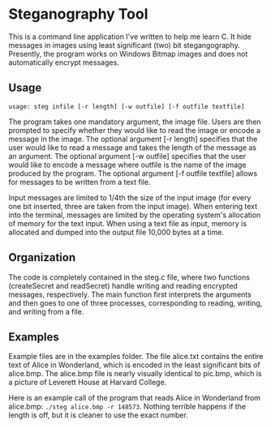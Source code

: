 # Steganography Tool

This is a command line application I've written to help me learn C. It hide messages in images using least significant (two) bit stegangography. Presently, the program works on Windows Bitmap images and does not automatically encrypt messages.

## Usage

`usage: steg infile [-r length] [-w outfile] [-f outfile textfile]`

The program takes one mandatory argument, the image file. Users are then prompted to specify whether they would like to read the image or encode a message in the image. The optional argument [-r length] specifies that the user would like to read a message and takes the length of the message as an argument. The optional argument [-w outfile] specifies that the user would like to encode a message where outfile is the name of the image produced by the program. The optional argument [-f outfile textfile] allows for messages to be written from a text file.

Input messages are limited to 1/4th the size of the input image (for every one bit inserted, three are taken from the input image). When entering text into the terminal, messages are limited by the operating system's allocation of memory for the text input. When using a text file as input, memory is allocated and dumped into the output file 10,000 bytes at a time.


## Organization

The code is completely contained in the steg.c file, where two functions (createSecret and readSecret) handle writing and reading encrypted messages, respectively. The main function first interprets the arguments and then goes to one of three processes, corresponding to reading, writing, and writing from a file.

## Examples

Example files are in the examples folder. The file alice.txt contains the entire text of Alice in Wonderland, which is encoded in the least significant bits of alice.bmp. The alice.bmp file is nearly visually identical to pic.bmp, which is a picture of Leverett House at Harvard College.

Here is an example call of the program that reads Alice in Wonderland from alice.bmp: `./steg alice.bmp -r 148573`. Nothing terrible happens if the length is off, but it is cleaner to use the exact number.

